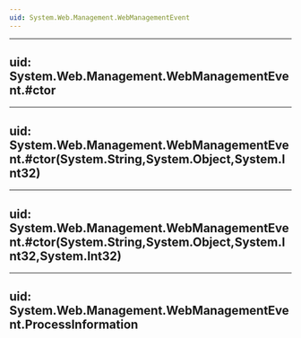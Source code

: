 ```yaml
---
uid: System.Web.Management.WebManagementEvent
---
```


---
uid: System.Web.Management.WebManagementEvent.#ctor
---

---
uid: System.Web.Management.WebManagementEvent.#ctor(System.String,System.Object,System.Int32)
---

---
uid: System.Web.Management.WebManagementEvent.#ctor(System.String,System.Object,System.Int32,System.Int32)
---

---
uid: System.Web.Management.WebManagementEvent.ProcessInformation
---
